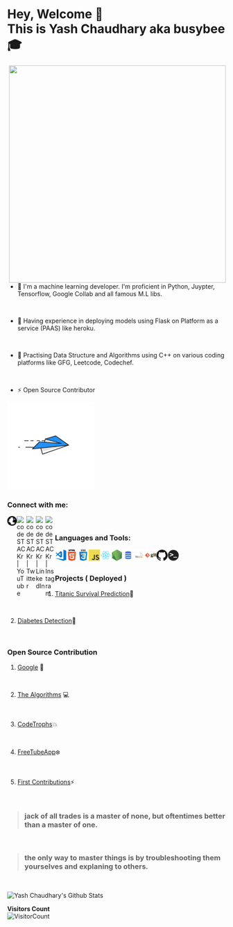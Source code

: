# Hey, Welcome 👋 <br> This is Yash Chaudhary aka busybee 🎓


</p> 
<div class="hello">
  <div class="inner" ><img src="assets/animation_500_kckasloz.gif" align="right" height="500" width="500" padding-top:"20"></div>
</div>
</p>

- 🌱 I'm a machine learning developer. I'm proficient in Python, Juypter, Tensorflow, Google Collab and all famous M.L libs.

<br>

- 👯 Having experience in deploying models using Flask on Platform as a service (PAAS) like heroku.

<br>

- 🥅 Practising Data Structure and Algorithms using C++ on various coding platforms like GFG, Leetcode, Codechef. 

<br>

- ⚡  Open Source Contributor 
<p>
<div class="hello">
  <div class="inner" ><img src="assets/animation_300_kckabl3r.gif" height="200" width="200"></div>
</div>
</p>

### Connect with me:

[<img align="left" alt="codeSTACKr.com" width="22px" src="https://raw.githubusercontent.com/iconic/open-iconic/master/svg/globe.svg" />][website]
[<img align="left" alt="codeSTACKr | YouTube" width="22px" src="https://cdn.jsdelivr.net/npm/simple-icons@v3/icons/youtube.svg" />][youtube]
[<img align="left" alt="codeSTACKr | Twitter" width="22px" src="https://cdn.jsdelivr.net/npm/simple-icons@v3/icons/twitter.svg" />][twitter]
[<img align="left" alt="codeSTACKr | LinkedIn" width="22px" src="https://cdn.jsdelivr.net/npm/simple-icons@v3/icons/linkedin.svg" />][linkedin]
[<img align="left" alt="codeSTACKr | Instagram" width="22px" src="https://cdn.jsdelivr.net/npm/simple-icons@v3/icons/instagram.svg" />][instagram]

<br />

### Languages and Tools:

[<img align="left" alt="Visual Studio Code" width="26px" src="https://raw.githubusercontent.com/github/explore/80688e429a7d4ef2fca1e82350fe8e3517d3494d/topics/visual-studio-code/visual-studio-code.png" />][webdevplaylist]
<img align="left" alt="HTML5" width="26px" src="https://raw.githubusercontent.com/github/explore/80688e429a7d4ef2fca1e82350fe8e3517d3494d/topics/html/html.png" /><img align="left" alt="CSS3" width="26px" src="https://raw.githubusercontent.com/github/explore/80688e429a7d4ef2fca1e82350fe8e3517d3494d/topics/css/css.png" />
<img align="left" alt="JavaScript" width="26px" src="https://raw.githubusercontent.com/github/explore/80688e429a7d4ef2fca1e82350fe8e3517d3494d/topics/javascript/javascript.png" /><img align="left" alt="React" width="26px" src="https://raw.githubusercontent.com/github/explore/80688e429a7d4ef2fca1e82350fe8e3517d3494d/topics/react/react.png" />
<img align="left" alt="Node.js" width="26px" src="https://raw.githubusercontent.com/github/explore/80688e429a7d4ef2fca1e82350fe8e3517d3494d/topics/nodejs/nodejs.png" />
<img align="left" alt="SQL" width="26px" src="https://raw.githubusercontent.com/github/explore/80688e429a7d4ef2fca1e82350fe8e3517d3494d/topics/sql/sql.png" />
<img align="left" alt="MySQL" width="26px" src="https://raw.githubusercontent.com/github/explore/80688e429a7d4ef2fca1e82350fe8e3517d3494d/topics/mysql/mysql.png" />
<img align="left" alt="Git" width="26px" src="https://raw.githubusercontent.com/github/explore/80688e429a7d4ef2fca1e82350fe8e3517d3494d/topics/git/git.png" />
<img align="left" alt="GitHub" width="26px" src="https://raw.githubusercontent.com/github/explore/78df643247d429f6cc873026c0622819ad797942/topics/github/github.png" />
<img align="left" alt="Terminal" width="26px" src="https://raw.githubusercontent.com/github/explore/80688e429a7d4ef2fca1e82350fe8e3517d3494d/topics/terminal/terminal.png" />

<br />
<br />

###  Projects ( Deployed )
1. [Titanic Survival Prediction](https://github.com/busybee23/KAGGLE/tree/master/TITANIC%20KAGGLE)🚢
<br>

2. [Diabetes Detection](https://github.com/busybee23/Diabetes-Detection)💉
<br>

### Open Source Contribution 
1. [Google](https://github.com/google) 🚀
<br>

2. [The Algorithms](https://github.com/TheAlgorithms) 💻
<br>

3. [CodeTrophs](https://github.com/CodeTrophs)💥
<br>

4. [FreeTubeApp](https://github.com/FreeTubeApp)❄️
<br>

5. [First Contributions](https://github.com/firstcontributions)⚡

<br>

> ### jack of all trades is a master of none, but oftentimes better than a master of one.
<br>

> ### the only way to master things is by troubleshooting them yourselves and explaning to others.
<br>
<!-- 
[![Top Langs](https://github-readme-stats.vercel.app/api/top-langs/?username=busybee23&layout=compact)](https://github.com/anuraghazra/github-readme-stats)


<!-- </p><p><img align="left" src="https://github-readme-stats.vercel.app/api/top-langs/?username=busybee23&theme=dracula" alt="busybee23" /></p> --> 

<!-- <p>&nbsp;<img align="center" src="https://github-readme-stats.vercel.app/api?username=busybee23&show_icons=true&theme=dracula" alt="busybee23" /></p> -->

![Yash Chaudhary's Github Stats](https://github-readme-stats.vercel.app/api?username=busybee23&show_icons=true&theme=radical)


**Visitors Count**  
![VisitorCount](https://profile-counter.glitch.me/{busybee23}/count.svg)
<!-- https://cdn4.iconfinder.com/data/icons/logos-and-brands/512/189_Kaggle_logo_logos-512 -->

[website]: https://busybee23.github.io/
[course]: http://vsCodeHero.com
[twitter]: https://twitter.com/busyb3e
[youtube]: https://www.youtube.com/channel/UC0s7IzjaMMTbZTBk4c2Lzwg
[instagram]: https://instagram.com/_busybee23
[linkedin]: https://www.linkedin.com/in/yash23/
[webdevplaylist]: https://www.youtube.com/watch?v=V0bbAlLAJ0A&list=PLrmisWvHzuOiIn3qPY4K6i5MLswsWddE1
